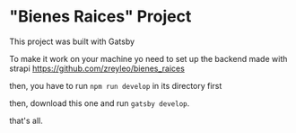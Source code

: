 # "Bienes Raices" Project

This project was built with Gatsby

To make it work on your machine yo need to set up the backend made with strapi https://github.com/zreyleo/bienes_raices

then, you have to run `npm run develop` in its directory first

then, download this one and run `gatsby develop`.

that's all.